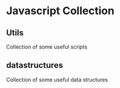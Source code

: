 # Javascript Collection

## Utils
Collection of some useful scripts

## datastructures
Collection of some useful data structures